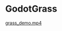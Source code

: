 # GodotGrass

[grass_demo.mp4](https://github.com/user-attachments/assets/1ee5b1b0-7c60-4355-9b12-4f97891798c8)
